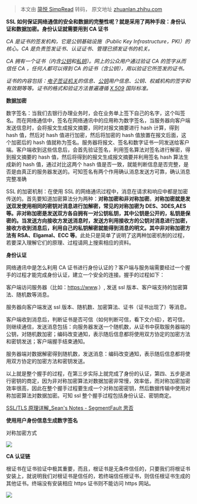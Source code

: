 > 本文由 [简悦 SimpRead](http://ksria.com/simpread/) 转码， 原文地址 [zhuanlan.zhihu.com](https://zhuanlan.zhihu.com/p/267047441)

**SSL 如何保证网络通信的安全和数据的完整性呢？就是采用了两种手段：身份认证和数据加密。身份认证就需要用到 CA 证书**

_CA 是证书的签发机构，它是公钥基础设施（Public Key Infrastructure，PKI）的核心。CA 是负责签发证书、认证证书、管理已颁发证书的机关。_

_CA 拥有一个证书（内含[公钥](https://link.zhihu.com/?target=https%3A//baike.baidu.com/item/%25E5%2585%25AC%25E9%2592%25A5/6447788)和[私钥](https://link.zhihu.com/?target=https%3A//baike.baidu.com/item/%25E7%25A7%2581%25E9%2592%25A5/8973452)）。网上的公众用户通过验证 CA 的签字从而信任 CA ，任何人都可以得到 CA 的证书（含公钥），用以验证它所签发的证书。_

_证书的内容包括：[电子签证机关](https://link.zhihu.com/?target=https%3A//baike.baidu.com/item/%25E7%2594%25B5%25E5%25AD%2590%25E7%25AD%25BE%25E8%25AF%2581%25E6%259C%25BA%25E5%2585%25B3/3344153)的信息、[公钥](https://link.zhihu.com/?target=https%3A//baike.baidu.com/item/%25E5%2585%25AC%25E9%2592%25A5/6447788)用户信息、公钥、权威机构的签字和有效期等等。证书的格式和验证方法普遍遵循 [X.509](https://link.zhihu.com/?target=https%3A//baike.baidu.com/item/X.509/2817050) 国际标准。_

**数据加密**

数字签名：当我们去银行办理业务时，会在业务单上签下自己的名字，这个叫签名。而在网络通信中，签名在网络通讯中的应用称为数字签名，当服务器向客户端发送信息时，会将报文生成报文摘要，同时对报文摘要进行 hash 计算，得到 hash 值，然后对 hash 值进行加密，然后将加密的 hash 值放置在报文后面，这个加密后的 hash 值就称为签名。服务器将报文、签名和数字证书一同发送给客户端。客户端收到这些信息后，会首先验证签名，利用签名算法对签名进行解密，得到报文摘要的 hash 值，然后将得到的报文生成报文摘要并利用签名 hash 算法生成新的 hash 值，通过对比这两个 hash 值是否一致，就能判断信息是否完整，是否是由真正的服务器发送的。可知签名有两个作用确认消息发送方可靠，确认消息完整准确

SSL 的加密机制：在使用 SSL 的网络通讯过程中，消息在请求和响应中都是加密传送的。首先要知道加密算法分为两种：**对称加密和非对称加密**。**对称加密就是发送双发使用相同的密钥对消息进行加解密，常见的对称加密为 DES、3DES,AES 等。非对称加密是发送双方各自拥有一对公钥私钥，其中公钥是公开的，私钥是保密的。当发送方向接收方发送消息时，发送方利用接收方的公钥对消息进行加密，接收方收到消息后，利用自己的私钥解密就能得到消息的明文。其中非对称加密方法有 RSA、Elgamal、ECC 等**。此处只是简单了说明了这两种加密机制的过程，若要深入理解它们的原理、过程请网上搜索相应的资料。

**身份认证**

网络通讯中是怎么利用 CA 证书进行身份认证的？客户端与服务端需要经过一个握手的过程才能完成身份认证，建立一个安全的连接。握手的过程如下：

客户端访问服务器（比如：[https://www](https://link.zhihu.com/?target=https%3A//www).）, 发送 ssl 版本、客户端支持的加密算法、随机数等消息。

服务器向客户端发送 ssl 版本、随机数、加密算法、证书（证书出现了）等消息。

客户端收到消息后，判断证书是否可信（如何判断可信，看下文介绍），若可信，则继续通信，发送消息包括：向服务器发送一个随机数，从证书中获取服务器端的公钥，对随机数加密；编码改变通知，表示随后信息都将使用双方协定的加密方法和密钥发送；客户端握手结束通知。

服务器端对数据解密得到随机数，发送消息：编码改变通知，表示随后信息都将使用双方协定的加密方法和密钥发送。

以上就是整个握手的过程，在第三步实际上就完成了身份的认证，第四、五步是进行密钥的商定，因为非对称加密算法对数据加密非常慢，效率低，而对称加密加密效率很高，因此在整个握手过程要生成一个对称加密密钥，然后数据传输中使用对称加密算法对数据加密。可知 ssl 整个握手过程包括身份认证、密钥商定。

[SSL/TLS 原理详解_Sean's Notes - SegmentFault 思否](https://link.zhihu.com/?target=https%3A//segmentfault.com/a/1190000002554673)

**使用用户身份信息生成数字签名**

对称加密方式

![](https://pic3.zhimg.com/v2-5c0610bf16a7baf9bae7c6787dd7756a_r.jpg)

**CA 认证链**

根证书在证书验证中极其重要，而且，根证书是无条件信任的，只要我们将根证书安装上，就说明我们对根证书是信任的，若终端信任根证书，则信任根证书生成的其他证书。终端没有安装相应 https 证书则不能访问 https 网站。

![](https://pic1.zhimg.com/v2-9491a94e46b0adb1d52decabe0e870e8_r.jpg)